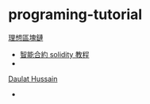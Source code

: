 # programing-tutorial

[理想區塊鏈](https://www.youtube.com/@thinkingchain)

- [智能合約 solidity 教程](https://www.youtube.com/playlist?list=PLfdytmZZ4Yl3hTfeROY-ptgbdcXg9Pybl)
-

[Daulat Hussain](https://www.youtube.com/@daulathussain)

-
